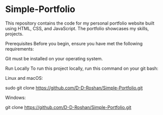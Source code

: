 # Simple-Portfolio
This repository contains the code for my personal portfolio website built using HTML, CSS, and JavaScript. The portfolio showcases my skills, projects.

Prerequisites
Before you begin, ensure you have met the following requirements:

Git must be installed on your operating system.

Run Locally
To run this project locally, run this command on your git bash:

Linux and macOS:

sudo git clone https://github.com/D-D-Roshan/Simple-Portfolio.git

Windows:

git clone https://github.com/D-D-Roshan/Simple-Portfolio.git
